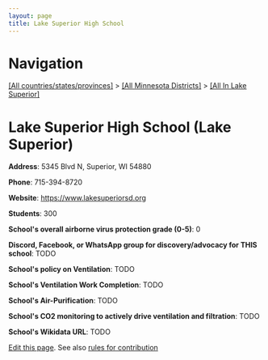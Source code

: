 ```yaml
---
layout: page
title: Lake Superior High School
---
```

# Navigation

[[All countries/states/provinces]](../../..) > [[All Minnesota Districts]](../..) > [[All In Lake Superior]](..)

# Lake Superior High School (Lake Superior)

**Address**: 5345 Blvd N, Superior, WI 54880

**Phone**: 715-394-8720

**Website**: <https://www.lakesuperiorsd.org>

**Students**: 300

**School's overall airborne virus protection grade (0-5)**: 0

**Discord, Facebook, or WhatsApp group for discovery/advocacy for THIS school**: TODO

**School's policy on Ventilation**: TODO

**School's Ventilation Work Completion**: TODO

**School's Air-Purification**: TODO

**School's CO2 monitoring to actively drive ventilation and filtration**: TODO

**School's Wikidata URL**: TODO


[Edit this page](https://github.com/ventilate-schools/MN/edit/main/./Lake_Superior/Lake_Superior_High_School.md). See also [rules for contribution](../../../contribution-rules/)